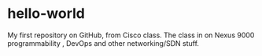 # hello-world
My first repository on GitHub, from Cisco class.
The class in on Nexus 9000 programmability
, DevOps and other networking/SDN stuff.
  
